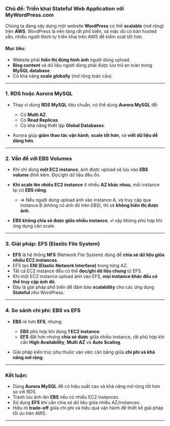 ### Chủ đề: Triển khai **Stateful Web Application** với **MyWordPress.com**

Chúng ta đang xây dựng một website **WordPress** có thể **scalable** (mở rộng) trên **AWS**. WordPress là nền tảng rất phổ biến, và mặc dù có bản hosted sẵn, nhiều người thích tự triển khai trên AWS để kiểm soát tốt hơn.

#### Mục tiêu:

* Website phải **hiển thị đúng hình ảnh** người dùng upload.
* **Blog content** và dữ liệu người dùng phải được lưu trữ an toàn trong **MySQL database**.
* Có khả năng **scale globally** (mở rộng toàn cầu).

---

### 1. **RDS hoặc Aurora MySQL**

* Thay vì dùng **RDS MySQL** tiêu chuẩn, có thể dùng **Aurora MySQL** để:

  * Có **Multi AZ**.
  * Có **Read Replicas**.
  * Có khả năng thiết lập **Global Databases**.
* Aurora giúp **giảm thao tác vận hành**, **scale tốt hơn**, và **viết dữ liệu dễ dàng hơn**.

---

### 2. Vấn đề với **EBS Volumes**

* Khi chỉ dùng **một EC2 instance**, ảnh được upload sẽ lưu vào **EBS volume** đính kèm. Đọc/ghi dữ liệu đều ổn.
* **Khi scale lên nhiều EC2 instance** ở nhiều **AZ khác nhau**, mỗi instance lại có **EBS riêng**.

  * ⇒ Nếu người dùng upload ảnh vào instance A, và truy cập qua instance B (không có ảnh đó trên EBS), thì sẽ **không hiển thị được ảnh**.
* **EBS không chia sẻ được giữa nhiều instance**, vì vậy không phù hợp khi ứng dụng cần scale.

---

### 3. Giải pháp: **EFS (Elastic File System)**

* **EFS** là hệ thống **NFS** (Network File System) dùng để **chia sẻ dữ liệu giữa nhiều EC2 instances**.
* EFS tạo **ENI (Elastic Network Interface)** trong từng AZ.
* Tất cả EC2 instance đều có thể **đọc/ghi dữ liệu chung** từ EFS.
* Khi một EC2 instance upload ảnh vào EFS, **mọi instance khác đều có thể truy cập ảnh đó**.
* Đây là giải pháp phổ biến để đảm bảo **scalability** cho các ứng dụng **Stateful** như WordPress.

---

### 4. So sánh chi phí: **EBS vs EFS**

* **EBS** rẻ hơn **EFS**, nhưng:

  * **EBS** phù hợp khi dùng **1 EC2 instance**.
  * **EFS** đắt hơn nhưng **chia sẻ được** giữa nhiều instance, rất phù hợp khi cần **High Availability**, **Multi AZ** và **Auto Scaling**.
* Giải pháp kiến trúc phụ thuộc vào việc cân bằng giữa **chi phí và khả năng mở rộng**.

---

### Kết luận:

* Dùng **Aurora MySQL** để có hiệu suất cao và khả năng mở rộng tốt hơn so với RDS.
* Tránh lưu ảnh lên **EBS** nếu có nhiều EC2 instances.
* Sử dụng **EFS** khi cần chia sẻ dữ liệu giữa nhiều AZ/instances.
* Hiểu rõ **trade-off** giữa chi phí và hiệu quả vận hành để thiết kế giải pháp tối ưu trên AWS.

---

